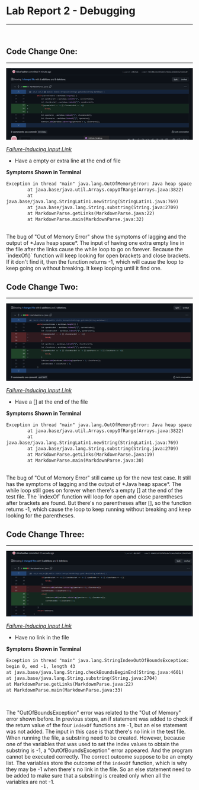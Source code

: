 # Lab Report 2 - Debugging
---
<br/>

## Code Change One:
---
![code change 1](Code_Change_1.png)

[*Failure-Inducing Input Link*](https://github.com/AliceFeather/markdown-parser/blob/main/test-file.md)
- Have a empty or extra line at the end of file

**Symptoms Shown in Terminal**
```
Exception in thread "main" java.lang.OutOfMemoryError: Java heap space      
        at java.base/java.util.Arrays.copyOfRange(Arrays.java:3822)
        at java.base/java.lang.StringLatin1.newString(StringLatin1.java:769)
        at java.base/java.lang.String.substring(String.java:2709)
        at MarkdownParse.getLinks(MarkdownParse.java:22)
        at MarkdownParse.main(MarkdownParse.java:32)
```
<br/>
The bug of "Out of Memory Error" show the symptoms of lagging and the output of *Java heap space*. The input of having one extra empty line in the file after the links cause the while loop to go on forever. Because the `indexOf()` function will keep looking for open brackets and close brackets. If it don't find it, then the function returns -1, which will cause the loop to keep going on without breaking. It keep looping until it find one.

<br/>

## Code Change Two:
---
![Code Change 2](Code_Change_2.png)

[*Failure-Inducing Input Link*](https://github.com/AliceFeather/markdown-parser/blob/main/new-test-file.md)
- Have a [] at the end of the file

**Symptoms Shown in Terminal**
```
Exception in thread "main" java.lang.OutOfMemoryError: Java heap space
        at java.base/java.util.Arrays.copyOfRange(Arrays.java:3822)
        at java.base/java.lang.StringLatin1.newString(StringLatin1.java:769)
        at java.base/java.lang.String.substring(String.java:2709)
        at MarkdownParse.getLinks(MarkdownParse.java:19)
        at MarkdownParse.main(MarkdownParse.java:30)
```
<br/>
The bug of "Out of Memory Error" still came up for the new test case. It still has the symptoms of lagging and the output of *Java heap space*. The while loop still goes on forever when there's a empty [] at the end of the test file. The `indexOf` function will loop for open and close parentheses after brackets are found. But there's no parentheses after [], so the function returns -1, which cause the loop to keep running without breaking and keep looking for the parentheses.

<br/>

## Code Change Three:
---
![Code Change 3](Code_Change_3.png)

[*Failure-Inducing Input Link*](https://github.com/AliceFeather/markdown-parser/blob/main/lab_part5.md)
- Have no link in the file

**Symptoms Shown in Terminal**
```
Exception in thread "main" java.lang.StringIndexOutOfBoundsException: begin 0, end -1, length 43
at java.base/java.lang.String.checkBoundsBeginEnd(String.java:4601)
at java.base/java.lang.String.substring(String.java:2704)
at MarkdownParse.getLinks(MarkdownParse.java:22)
at MarkdownParse.main(MarkdownParse.java:33)
```
<br/>

The "OutOfBoundsException" error was related to the "Out of Memory" error shown before. In previous steps, an if statement was added to check if the return value of the four `indexOf` functions are -1, but an else statement was not added. The input in this case is that there's no link in the test file. When running the file, a substring need to be created. However, because one of the variables that was used to set the index values to obtain the substring is -1, a "OutOfBoundsException" error appeared. And the program cannot be executed correctly. The correct outcome suppose to be an empty list. The variables store the outcome of the `indexOf` function, which is why they may be -1 when there's no link in the file. So an else statement need to be added to make sure that a substring is created only when all the variables are not -1.


